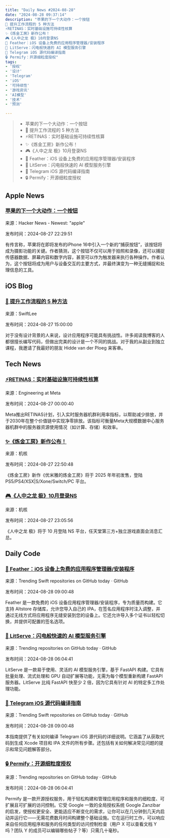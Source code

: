 ```yaml
---
title: "Daily News #2024-08-28"
date: "2024-08-28 09:37:14"
description: "苹果的下一个大动作：一个按钮
🌟 提升工作流程的 5 种方法
⚡️RETINAS：实时基础设施可持续性核算
✨《炼金工房》新作公布！
🎮《人中之龙 极》10月登录NS
🌟 Feather：iOS 设备上免费的应用程序管理器/安装程序
🚀 LitServe：闪电般快速的 AI 模型服务引擎
🌟 Telegram iOS 源代码编译指南
🔒 Permify：开源细粒度授权"
tags: 
- '授权'
- '设计'
- 'Telegram'
- 'iOS'
- '可持续性'
- '游戏资讯'
- 'AI模型'
- '技术'
- '预测'

---
```


> - 苹果的下一个大动作：一个按钮
> - 🌟 提升工作流程的 5 种方法
> - ⚡️RETINAS：实时基础设施可持续性核算
> - ✨《炼金工房》新作公布！
> - 🎮《人中之龙 极》10月登录NS
> - 🌟 Feather：iOS 设备上免费的应用程序管理器/安装程序
> - 🚀 LitServe：闪电般快速的 AI 模型服务引擎
> - 🌟 Telegram iOS 源代码编译指南
> - 🔒 Permify：开源细粒度授权

## Apple News

### [苹果的下一个大动作：一个按钮](https://miguelrochefort.com/blog/capture-button/)

来源：Hacker News - Newest: "apple"

发布时间：2024-08-27 22:29:51

有传言称，苹果将在即将发布的iPhone 16中引入一个新的“捕获按钮”，该按钮将成为摄影功能的关键。作者猜测，这个按钮不仅可以用于拍照和录像，还可以捕捉传感器数据、屏幕内容和数字内容，甚至可以作为触发器来执行各种操作。作者认为，这个按钮将成为用户与设备交互的主要方式，并最终演变为一种无缝捕捉和处理信息的工具。

## iOS Blog

### [🌟 提升工作流程的 5 种方法](https://www.avanderlee.com/workflow/designing-apps-5-methods-to-improve-your-workflow/)

来源：SwiftLee

发布时间：2024-08-27 15:00:00

对于没有设计背景的人来说，设计应用程序可能具有挑战性。许多阅读我博客的人都很擅长编写代码，但做出完美的设计是一个不同的挑战。对于我的从副业到独立课程，我邀请了我最好的朋友 Hidde van der Ploeg 来客串。

## Tech News

### [⚡️RETINAS：实时基础设施可持续性核算](https://engineering.fb.com/2024/08/26/data-infrastructure/retinas-real-time-infrastructure-accounting-for-sustainability/)

来源：Engineering at Meta

发布时间：2024-08-27 00:00:40

Meta推出RETINAS计划，引入实时服务器机群利用率指标，以帮助减少排放，并于2030年在整个价值链中实现净零排放。该指标可衡量Meta大规模数据中心服务器机群中的服务器资源使用情况（如计算、存储）和效率。

### [✨《炼金工房》新作公布！](https://www.gcores.com/articles/187337)

来源：机核

发布时间：2024-08-27 22:50:48

《炼金工房》新作《优米雅的炼金工房》将于 2025 年年初发售，登陆 PS5/PS4/XSX|S/Xone/Switch/PC 平台。

### [🎮《人中之龙 极》10月登录NS](https://www.gcores.com/articles/187334)

来源：机核

发布时间：2024-08-27 23:05:56

《人中之龙 极》将于 10 月登陆 NS 平台，任天堂第三方+独立游戏直面会消息汇总。

## Daily Code

### [🌟 Feather：iOS 设备上免费的应用程序管理器/安装程序](https://github.com/khcrysalis/Feather)

来源：Trending Swift repositories on GitHub today · GitHub

发布时间：2024-08-28 09:00:48

Feather 是一款免费的 iOS 设备应用程序管理器/安装程序，专为质量而构建。它支持 Altstore 存储库，允许您导入自己的 IPA，在签名应用程序时注入调整，并通过无线方式将应用程序无缝安装到您的设备上。它还允许导入多个证书以轻松切换，并提供可配置的签名选项。

### [🚀 LitServe：闪电般快速的 AI 模型服务引擎](https://github.com/Lightning-AI/LitServe)

来源：Trending repositories on GitHub today · GitHub

发布时间：2024-08-28 06:04:41

LitServe 是一款易于使用、灵活的 AI 模型服务引擎，基于 FastAPI 构建。它具有批量处理、流式处理和 GPU 自动扩展等功能，无需为每个模型重新构建 FastAPI 服务器。LitServe 比纯 FastAPI 快至少 2 倍，因为它具有针对 AI 的特定多工作处理功能。

### [🌟 Telegram iOS 源代码编译指南](https://github.com/TelegramMessenger/Telegram-iOS)

来源：Trending Swift repositories on GitHub today · GitHub

发布时间：2024-08-28 09:00:48

本指南提供了有关如何编译 Telegram iOS 源代码的详细说明。它涵盖了从获取代码到生成 Xcode 项目和 IPA 文件的所有步骤。还包括有关如何解决常见问题的提示和常见问题解答部分。

### [🔒 Permify：开源细粒度授权](https://github.com/Permify/permify)

来源：Trending repositories on GitHub today · GitHub

发布时间：2024-08-28 06:04:41

Permify 是一款开源授权服务，用于轻松构建和管理应用程序和服务的细粒度、可扩展且可扩展的访问控制。它受 Google 一致的全局授权系统 Google Zanzibar 的启发，使授权更安全、更能适应不断变化的需求，让你可以在几分钟到几天内启动并运行它——无需花费数月时间构建整个基础设施。它在运行时工作，可以响应来自任何应用程序和服务的任何类型的访问控制检查（用户 X 可以查看文档 Y 吗？团队 Y 的成员可以编辑哪些帖子？等）只需几十毫秒。
